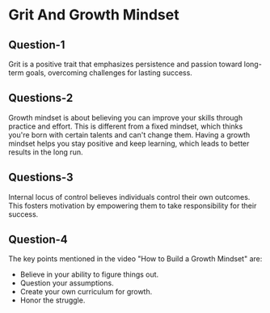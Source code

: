 # Grit And Growth Mindset

## Question-1

Grit is a positive trait that emphasizes persistence and passion toward long-term goals, overcoming challenges for lasting success.

## Questions-2

Growth mindset is about believing you can improve your skills through practice and effort. This is different from a fixed mindset, which thinks you're born with certain talents and can't change them. Having a growth mindset helps you stay positive and keep learning, which leads to better results in the long run.

## Questions-3

Internal locus of control believes individuals control their own outcomes. This fosters motivation by empowering them to take responsibility for their success.

## Question-4

The key points mentioned in the video "How to Build a Growth Mindset" are:

- Believe in your ability to figure things out.
- Question your assumptions.
- Create your own curriculum for growth.
- Honor the struggle.
